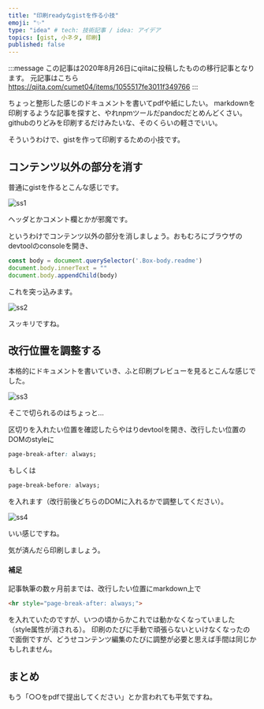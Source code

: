 ```yaml
---
title: "印刷readyなgistを作る小技"
emoji: "✨"
type: "idea" # tech: 技術記事 / idea: アイデア
topics: [gist, 小ネタ, 印刷]
published: false
---
```


:::message
この記事は2020年8月26日にqiitaに投稿したものの移行記事となります。
元記事はこちら https://qiita.com/cumet04/items/1055517fe3011f349766
:::

ちょっと整形した感じのドキュメントを書いてpdfや紙にしたい。
markdownを印刷するような記事を探すと、やれnpmツールだpandocだとめんどくさい。
githubのりどみを印刷するだけみたいな、そのくらいの軽さでいい。

そういうわけで、gistを作って印刷するための小技です。

## コンテンツ以外の部分を消す
普通にgistを作るとこんな感じです。

![ss1](https://storage.googleapis.com/zenn-user-upload/1dodbhalf4efu24ool3fxcd8nlhp)

ヘッダとかコメント欄とかが邪魔です。

というわけでコンテンツ以外の部分を消しましょう。おもむろにブラウザのdevtoolのconsoleを開き、

```javascript
const body = document.querySelector('.Box-body.readme')
document.body.innerText = ""
document.body.appendChild(body)
```

これを突っ込みます。

![ss2](https://storage.googleapis.com/zenn-user-upload/ud48466hhctebuv6ol39nkv6p0gs)

スッキリですね。

## 改行位置を調整する
本格的にドキュメントを書いていき、ふと印刷プレビューを見るとこんな感じでした。

![ss3](https://storage.googleapis.com/zenn-user-upload/gs5ghftp10yn5oe5w4f8jun7zytq)

そこで切られるのはちょっと...

区切りを入れたい位置を確認したらやはりdevtoolを開き、改行したい位置のDOMのstyleに

```css
page-break-after: always;
```

もしくは

```css
page-break-before: always;
```

を入れます（改行前後どちらのDOMに入れるかで調整してください）。

![ss4](https://storage.googleapis.com/zenn-user-upload/9k86o9uqzh1tj31ezq6i6lw7ehhg)

いい感じですね。

気が済んだら印刷しましょう。

#### 補足
記事執筆の数ヶ月前までは、改行したい位置にmarkdown上で

```html
<hr style="page-break-after: always;">
```

を入れていたのですが、いつの頃からかこれでは動かなくなっていました（style属性が消される）。
印刷のたびに手動で頑張らないといけなくなったので面倒ですが、どうせコンテンツ編集のたびに調整が必要と思えば手間は同じかもしれません。

## まとめ
もう「○○をpdfで提出してください」とか言われても平気ですね。
